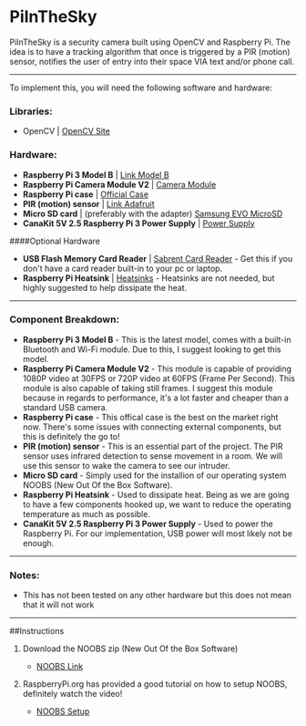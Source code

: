 # PiInTheSky

PiInTheSky is a security camera built using OpenCV and Raspberry Pi. The idea is to have a tracking algorithm that once is triggered by a PIR 
(motion) sensor, notifies the user of entry into their space VIA text and/or phone call.

---

To implement this, you will need the following software and hardware:

### Libraries:
- OpenCV | [OpenCV Site](http://opencv.org/)

### Hardware:
- **Raspberry Pi 3 Model B** | [Link Model B ](https://www.amazon.com/gp/product/B01CD5VC92/ref=oh_aui_detailpage_o03_s00?ie=UTF8&psc=1)
- **Raspberry Pi Camera Module V2** | [Camera Module](https://www.amazon.com/gp/product/B01ER2SKFS/ref=oh_aui_detailpage_o03_s00?ie=UTF8&psc=1)
- **Raspberry Pi case** | [Official Case](https://www.amazon.com/gp/product/B01F1PSFY6/ref=oh_aui_detailpage_o03_s00?ie=UTF8&psc=1)
- **PIR (motion) sensor** | [Link Adafruit](https://www.adafruit.com/products/189)
- **Micro SD card** | (preferably with the adapter) [Samsung EVO MicroSD](https://www.amazon.com/gp/product/B00IVPU786/ref=oh_aui_detailpage_o03_s00?ie=UTF8&psc=1)
- **CanaKit 5V 2.5 Raspberry Pi 3 Power Supply** | [Power Supply](https://www.amazon.com/gp/product/B00MARDJZ4/ref=oh_aui_detailpage_o03_s01?ie=UTF8&psc=1)

####Optional Hardware
- **USB Flash Memory Card Reader** | [Sabrent Card Reader](https://www.amazon.com/Sabrent-SuperSpeed-Windows-Certain-Android/dp/B00OJ5WBUE/ref=sr_1_4?s=pc&ie=UTF8&qid=1475681982&sr=1-4&keywords=sd%2Bcard%2Breader&th=1) - Get this if you don't have a card reader built-in to your pc or laptop.
- **Raspberry Pi Heatsink** | [Heatsinks](https://www.amazon.com/gp/product/B00HPQGTI4/ref=oh_aui_detailpage_o03_s01?ie=UTF8&psc=1) - Heatsinks are not needed, but highly suggested to help dissipate the heat.

---

### Component Breakdown:
- **Raspberry Pi 3 Model B** - This is the latest model, comes with a built-in Bluetooth and Wi-Fi module. Due to this, I suggest looking to get this model.
- **Raspberry Pi Camera Module V2** - This module is capable of providing 1080P video at 30FPS or 720P video at 60FPS (Frame Per Second). This module is also capable of taking still frames. I suggest this module because in regards to performance, it's a lot faster and cheaper than a standard USB camera.
- **Raspberry Pi case** - This offical case is the best on the market right now. There's some issues with connecting external components, but this is definitely the go to!
- **PIR (motion) sensor** - This is an essential part of the project. The PIR sensor uses infrared detection to sense movement in a room. We will use this sensor to wake the camera to see our intruder.
- **Micro SD card** - Simply used for the installion of our operating system NOOBS (New Out Of the Box Software).
- **Raspberry Pi Heatsink** - Used to dissipate heat. Being as we are going to have a few components hooked up, we want to reduce the operating temperature as much as possible.
- **CanaKit 5V 2.5 Raspberry Pi 3 Power Supply** - Used to power the Raspberry Pi. For our implementation, USB power will most likely not be enough.

---

### Notes:
- This has not been tested on any other hardware but this does not mean that it will not work

---

##Instructions

1. Download the NOOBS zip (New Out Of the Box Software)
    - [NOOBS Link](https://www.raspberrypi.org/downloads/noobs/)

2. RaspberryPi.org has provided a good tutorial on how to setup NOOBS, definitely watch the video! 
    - [NOOBS Setup](https://www.raspberrypi.org/help/videos/)







